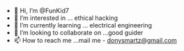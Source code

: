 - 👋 Hi, I’m @FunKid7
- 👀 I’m interested in ... ethical hacking
- 🌱 I’m currently learning ... electrical engineering
- 💞️ I’m looking to collaborate on ...good guider
- 📫 How to reach me ...mail me - donysmartz@gmail.com

<!---
FunKid7/FunKid7 is a ✨ special ✨ repository because its `README.md` (this file) appears on your GitHub profile.
You can click the Preview link to take a look at your changes.
--->
